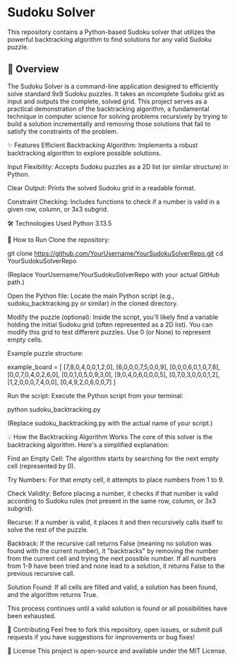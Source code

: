 # Sudoku Solver
This repository contains a Python-based Sudoku solver that utilizes the powerful backtracking algorithm to find solutions for any valid Sudoku puzzle.

## 🌟 Overview
The Sudoku Solver is a command-line application designed to efficiently solve standard 9x9 Sudoku puzzles. It takes an incomplete Sudoku grid as input and outputs the complete, solved grid. This project serves as a practical demonstration of the backtracking algorithm, a fundamental technique in computer science for solving problems recursively by trying to build a solution incrementally and removing those solutions that fail to satisfy the constraints of the problem.

✨ Features
Efficient Backtracking Algorithm: Implements a robust backtracking algorithm to explore possible solutions.

Input Flexibility: Accepts Sudoku puzzles as a 2D list (or similar structure) in Python.

Clear Output: Prints the solved Sudoku grid in a readable format.

Constraint Checking: Includes functions to check if a number is valid in a given row, column, or 3x3 subgrid.

🛠️ Technologies Used
Python 3.13.5

🚀 How to Run
Clone the repository:

git clone https://github.com/YourUsername/YourSudokuSolverRepo.git
cd YourSudokuSolverRepo


(Replace YourUsername/YourSudokuSolverRepo with your actual GitHub path.)

Open the Python file:
Locate the main Python script (e.g., sudoku_backtracking.py or similar) in the cloned directory.

Modify the puzzle (optional):
Inside the script, you'll likely find a variable holding the initial Sudoku grid (often represented as a 2D list). You can modify this grid to test different puzzles. Use 0 (or None) to represent empty cells.

Example puzzle structure:

example_board = [
    [7,8,0,4,0,0,1,2,0],
    [6,0,0,0,7,5,0,0,9],
    [0,0,0,6,0,1,0,7,8],
    [0,0,7,0,4,0,2,6,0],
    [0,0,1,0,5,0,9,3,0],
    [9,0,4,0,6,0,0,0,5],
    [0,7,0,3,0,0,0,1,2],
    [1,2,0,0,0,7,4,0,0],
    [0,4,9,2,0,6,0,0,7]
]


Run the script:
Execute the Python script from your terminal:

python sudoku_backtracking.py


(Replace sudoku_backtracking.py with the actual name of your script.)

💡 How the Backtracking Algorithm Works
The core of this solver is the backtracking algorithm. Here's a simplified explanation:

Find an Empty Cell: The algorithm starts by searching for the next empty cell (represented by 0).

Try Numbers: For that empty cell, it attempts to place numbers from 1 to 9.

Check Validity: Before placing a number, it checks if that number is valid according to Sudoku rules (not present in the same row, column, or 3x3 subgrid).

Recurse: If a number is valid, it places it and then recursively calls itself to solve the rest of the puzzle.

Backtrack: If the recursive call returns False (meaning no solution was found with the current number), it "backtracks" by removing the number from the current cell and trying the next possible number. If all numbers from 1-9 have been tried and none lead to a solution, it returns False to the previous recursive call.

Solution Found: If all cells are filled and valid, a solution has been found, and the algorithm returns True.

This process continues until a valid solution is found or all possibilities have been exhausted.

🤝 Contributing
Feel free to fork this repository, open issues, or submit pull requests if you have suggestions for improvements or bug fixes!

📄 License
This project is open-source and available under the MIT License.
